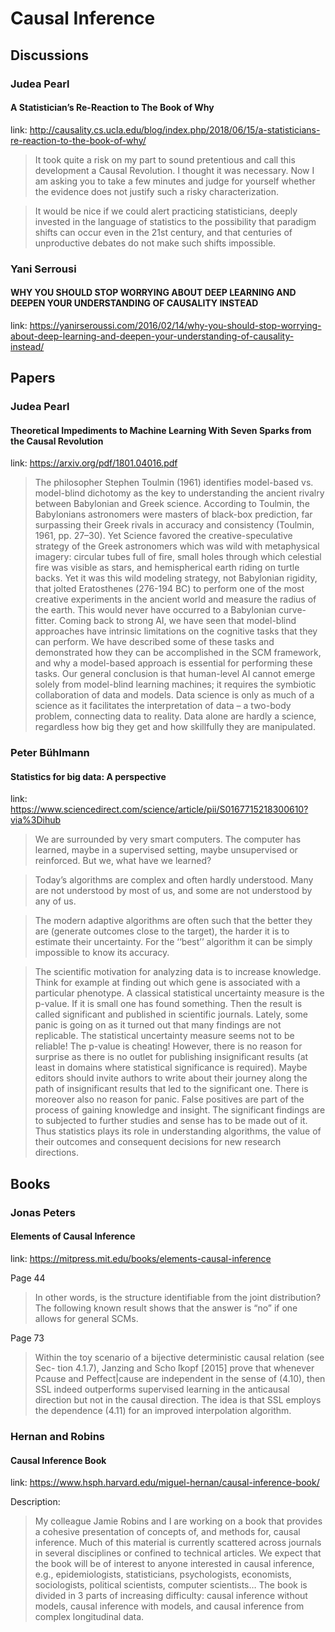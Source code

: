 # Causal Inference


## Discussions

### Judea Pearl

#### A Statistician’s Re-Reaction to The Book of Why

link: http://causality.cs.ucla.edu/blog/index.php/2018/06/15/a-statisticians-re-reaction-to-the-book-of-why/

> It took quite a risk on my part to sound pretentious and call this development a Causal Revolution. I thought it was necessary. Now I am asking you to take a few minutes and judge for yourself whether the evidence does not justify such a risky characterization.

> It would be nice if we could alert practicing statisticians, deeply invested in the language of statistics to the possibility that paradigm shifts can occur even in the 21st century, and that centuries of unproductive debates do not make such shifts impossible.

### Yani Serrousi

#### WHY YOU SHOULD STOP WORRYING ABOUT DEEP LEARNING AND DEEPEN YOUR UNDERSTANDING OF CAUSALITY INSTEAD

link: 
https://yanirseroussi.com/2016/02/14/why-you-should-stop-worrying-about-deep-learning-and-deepen-your-understanding-of-causality-instead/

## Papers

### Judea Pearl

#### Theoretical Impediments to Machine Learning With Seven Sparks from the Causal Revolution

link: https://arxiv.org/pdf/1801.04016.pdf

> The philosopher Stephen Toulmin (1961) identifies model-based vs. model-blind dichotomy as the key
to understanding the ancient rivalry between Babylonian and Greek science. According to Toulmin, the Babylonians astronomers were masters of black-box prediction, far surpassing their Greek rivals in accuracy and consistency (Toulmin, 1961, pp. 27–30). Yet Science favored the creative-speculative strategy of the Greek astronomers which was wild with metaphysical imagery: circular tubes full of fire, small holes through which celestial fire was visible as stars, and hemispherical earth riding on turtle backs. Yet it was this wild modeling strategy, not Babylonian rigidity, that jolted Eratosthenes (276-194 BC) to perform one of the most creative experiments in the ancient world and measure the radius of the earth. This would never have occurred to a Babylonian curve-fitter.
> Coming back to strong AI, we have seen that model-blind approaches have intrinsic limitations on the cognitive tasks that they can perform. We have described some of these tasks and demonstrated how they can be accomplished in the SCM framework, and why a model-based approach is essential for performing these tasks. Our general conclusion is that human-level AI cannot emerge solely from model-blind learning machines; it requires the symbiotic collaboration of data and models.
Data science is only as much of a science as it facilitates the interpretation of data – a two-body problem, connecting data to reality. Data alone are hardly a science, regardless how big they get and how skillfully they are manipulated.

### Peter Bühlmann

#### Statistics for big data: A perspective

link: https://www.sciencedirect.com/science/article/pii/S0167715218300610?via%3Dihub

> We are surrounded by very smart computers. The computer has learned, maybe in a supervised setting, maybe unsupervised or reinforced. But we, what have we learned?

> Today’s algorithms are complex and often hardly understood. Many are not understood by most of us, and some are not understood by any of us.

> The modern adaptive algorithms are often such that the better they are (generate outcomes close to the target), the harder it is to estimate their uncertainty. For the ‘‘best’’ algorithm it can be simply impossible to know its accuracy.

>The scientific motivation for analyzing data is to increase knowledge. Think for example at finding out which gene is associated with a particular phenotype. A classical statistical uncertainty measure is the p-value. If it is small one has found something. Then the result is called significant and published in scientific journals. Lately, some panic is going on as it turned out that many findings are not replicable. The statistical uncertainty measure seems not to be reliable! The p-value is cheating! However, there is no reason for surprise as there is no outlet for publishing insignificant results (at least in domains where statistical significance is required). Maybe editors should invite authors to write about their journey along the path of insignificant results that led to the significant one. There is moreover also no reason for panic. False positives are part of the process of gaining knowledge and insight. The significant findings are to subjected to further studies and sense has to be made out of it. Thus statistics plays its role in understanding algorithms, the value of their outcomes and consequent decisions for new research directions.

## Books

### Jonas Peters

#### Elements of Causal Inference

link: https://mitpress.mit.edu/books/elements-causal-inference

Page 44
> In other words, is the structure identifiable from the joint distribution? The following known result shows that the answer is “no” if one allows for general SCMs.

Page 73
> Within the toy scenario of a bijective deterministic causal relation (see Sec- tion 4.1.7), Janzing and Scho ̈lkopf [2015] prove that whenever Pcause and Peffect|cause are independent in the sense of (4.10), then SSL indeed outperforms supervised learning in the anticausal direction but not in the causal direction. The idea is that SSL employs the dependence (4.11) for an improved interpolation algorithm.

### Hernan and Robins

#### Causal Inference Book

link: https://www.hsph.harvard.edu/miguel-hernan/causal-inference-book/

Description:
> My colleague Jamie Robins and I are working on a book that provides a cohesive presentation of concepts of, and methods for, causal inference. Much of this material is currently scattered across journals in several disciplines or confined to technical articles. We expect that the book will be of interest to anyone interested in causal inference, e.g., epidemiologists, statisticians, psychologists, economists, sociologists, political scientists, computer scientists… The book is divided in 3 parts of increasing difficulty: causal inference without models, causal inference with models, and causal inference from complex longitudinal data.
